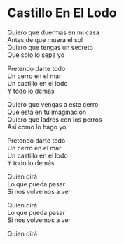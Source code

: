 # Castillo En El Lodo  

Quiero que duermas en mi casa  
Antes de que muera el sol  
Quiero que tengas un secreto  
Que solo lo sepa yo  

Pretendo darte todo  
Un cerro en el mar  
Un castillo en el lodo  
Y todo lo demás  

Quiero que vengas a este cerro  
Que está en tu imaginación  
Quiero que ladres con los perros  
Así como lo hago yo  

Pretendo darte todo  
Un cerro en el mar  
Un castillo en el lodo  
Y todo lo demás  

Quien dirá  
Lo que pueda pasar  
Si nos volvemos a ver  

Quien dirá  
Lo que pueda pasar  
Si nos volvemos a ver  

Quien dirá  
